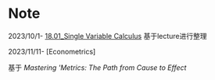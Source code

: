 # Note
2023/10/1- [18.01_Single Variable Calculus](https://github.com/EthanWang07/Note/blob/main/MIT%2018.01%20Single%20Variable%20Calculus.pdf)
基于lecture进行整理

2023/11/11- [Econometrics]

基于 *Mastering 'Metrics: The Path from Cause to Effect*